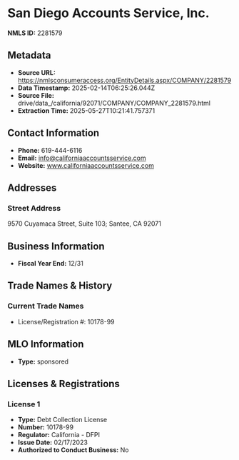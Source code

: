 # San Diego Accounts Service, Inc.

**NMLS ID:** 2281579

## Metadata
- **Source URL:** https://nmlsconsumeraccess.org/EntityDetails.aspx/COMPANY/2281579
- **Data Timestamp:** 2025-02-14T06:25:26.044Z
- **Source File:** drive/data_/california/92071/COMPANY/COMPANY_2281579.html
- **Extraction Time:** 2025-05-27T10:21:41.757371

## Contact Information
- **Phone:** 619-444-6116
- **Email:** info@californiaaccountsservice.com
- **Website:** www.californiaaccountsservice.com

## Addresses
### Street Address
9570 Cuyamaca Street, Suite 103; Santee, CA 92071

## Business Information
- **Fiscal Year End:** 12/31

## Trade Names & History
### Current Trade Names
- License/Registration #: 10178-99

## MLO Information
- **Type:** sponsored

## Licenses & Registrations

### License 1
- **Type:** Debt Collection License
- **Number:** 10178-99
- **Regulator:** California - DFPI
- **Issue Date:** 02/17/2023
- **Authorized to Conduct Business:** No
